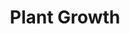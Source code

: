 ---
title: "Plant Growth"
permalink: /spells/plant-growth/
tags:
  - Spell
  - 3rd Level
  - Transmutation
available_for:
  - Bard
  - Druid
  - Ranger
level: "3rd Level"
school: "Transmutation"
range: "150 ft"
comp:
  - V
  - S
description: |
  This spell channels vitality into plants within a specific area. There are two possible uses for the spell, granting either immediate or long-term benefits.

  If you cast this spell using 1 action, choose a point within range. All normal plants in a 100-foot radius centered on that point become thick and overgrown. A creature moving through the area must spend 4 feet of movement for every 1 foot it moves.

  You can exclude one or more areas of any size within the spell's area from being affected.

  If you cast this spell over 8 hours, you enrich the land. All plants in a half-mile radius centered on a point within range become enriched for 1 year. The plants yield twice the normal amount of food when harvested.
excerpt: "This spell channels vitality into plants within a specific area."
source: "Basic Rules"
---